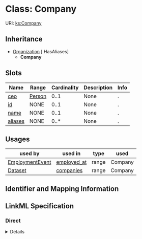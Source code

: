 # Class: Company




URI: [ks:Company](https://w3id.org/linkml/tests/kitchen_sink/Company)




## Inheritance

* [Organization](Organization.md) [ HasAliases]
    * **Company**




## Slots

| Name | Range | Cardinality | Description  | Info |
| ---  | --- | --- | --- | --- |
| [ceo](ceo.md) | [Person](Person.md) | 0..1 | None  | . |
| [id](id.md) | NONE | 0..1 | None  | . |
| [name](name.md) | NONE | 0..1 | None  | . |
| [aliases](aliases.md) | NONE | 0..* | None  | . |


## Usages


| used by | used in | type | used |
| ---  | --- | --- | --- |
| [EmploymentEvent](EmploymentEvent.md) | [employed_at](employed_at.md) | range | Company |
| [Dataset](Dataset.md) | [companies](companies.md) | range | Company |



## Identifier and Mapping Information









## LinkML Specification

<!-- TODO: investigate https://stackoverflow.com/questions/37606292/how-to-create-tabbed-code-blocks-in-mkdocs-or-sphinx -->

### Direct

<details>
```yaml
name: Company
from_schema: https://w3id.org/linkml/tests/kitchen_sink
is_a: Organization
attributes:
  ceo:
    name: ceo
    from_schema: https://w3id.org/linkml/tests/kitchen_sink
    slot_uri: schema:ceo
    range: Person

```
</details>

### Induced

<details>
```yaml
name: Company
from_schema: https://w3id.org/linkml/tests/kitchen_sink
is_a: Organization
attributes:
  ceo:
    name: ceo
    from_schema: https://w3id.org/linkml/tests/kitchen_sink
    slot_uri: schema:ceo
    alias: ceo
    owner: Company
    range: Person
  id:
    name: id
    from_schema: https://w3id.org/linkml/tests/core
    identifier: true
    alias: id
    owner: Company
  name:
    name: name
    from_schema: https://w3id.org/linkml/tests/core
    alias: name
    owner: Company
    required: false
  aliases:
    name: aliases
    from_schema: https://w3id.org/linkml/tests/kitchen_sink
    slot_uri: skos:altLabel
    multivalued: true
    alias: aliases
    owner: Company

```
</details>